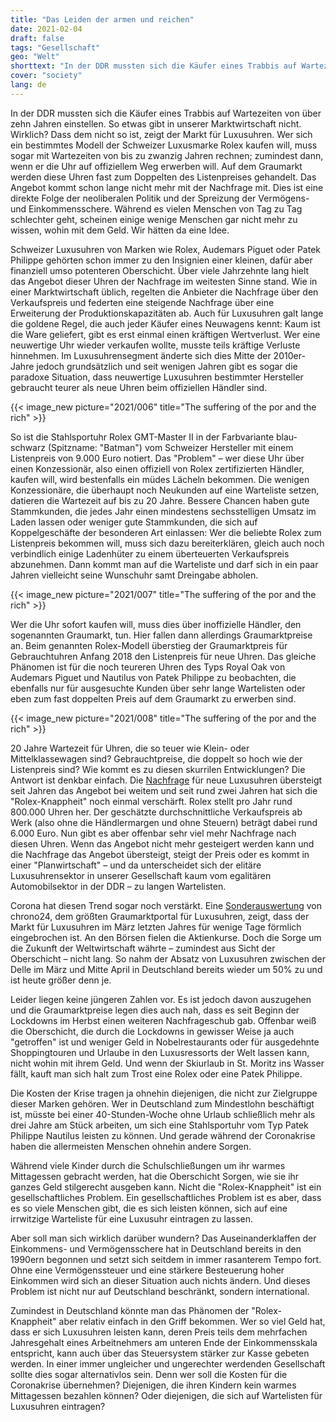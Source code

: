 ```yaml
---
title: "Das Leiden der armen und reichen"
date: 2021-02-04
draft: false
tags: "Gesellschaft"
geo: "Welt"
shorttext: "In der DDR mussten sich die Käufer eines Trabbis auf Wartezeiten von über zehn Jahren einstellen. So etwas gibt in unserer Marktwirtschaft nicht. Wirklich?"
cover: "society"
lang: de
---
```


In der DDR mussten sich die Käufer eines Trabbis auf Wartezeiten von über zehn Jahren einstellen. So etwas gibt in unserer Marktwirtschaft nicht. Wirklich? Dass dem nicht so ist, zeigt der Markt für Luxusuhren. Wer sich ein bestimmtes Modell der Schweizer Luxusmarke Rolex kaufen will, muss sogar mit Wartezeiten von bis zu zwanzig Jahren rechnen; zumindest dann, wenn er die Uhr auf offiziellem Weg erwerben will. Auf dem Graumarkt werden diese Uhren fast zum Doppelten des Listenpreises gehandelt. Das Angebot kommt schon lange nicht mehr mit der Nachfrage mit. Dies ist eine direkte Folge der neoliberalen Politik und der Spreizung der Vermögens- und Einkommensschere. Während es vielen Menschen von Tag zu Tag schlechter geht, scheinen einige wenige Menschen gar nicht mehr zu wissen, wohin mit dem Geld. Wir hätten da eine Idee.

Schweizer Luxusuhren von Marken wie Rolex, Audemars Piguet oder Patek Philippe gehörten schon immer zu den Insignien einer kleinen, dafür aber finanziell umso potenteren Oberschicht. Über viele Jahrzehnte lang hielt das Angebot dieser Uhren der Nachfrage im weitesten Sinne stand. Wie in einer Marktwirtschaft üblich, regelten die Anbieter die Nachfrage über den Verkaufspreis und federten eine steigende Nachfrage über eine Erweiterung der Produktionskapazitäten ab. Auch für Luxusuhren galt lange die goldene Regel, die auch jeder Käufer eines Neuwagens kennt: Kaum ist die Ware geliefert, gibt es erst einmal einen kräftigen Wertverlust. Wer eine neuwertige Uhr wieder verkaufen wollte, musste teils kräftige Verluste hinnehmen. Im Luxusuhrensegment änderte sich dies Mitte der 2010er-Jahre jedoch grundsätzlich und seit wenigen Jahren gibt es sogar die paradoxe Situation, dass neuwertige Luxusuhren bestimmter Hersteller gebraucht teurer als neue Uhren beim offiziellen Händler sind.

{{< image_new picture="2021/006" title="The suffering of the por and the rich" >}}

So ist die Stahlsportuhr Rolex GMT-Master II in der Farbvariante blau-schwarz (Spitzname: "Batman") vom Schweizer Hersteller mit einem Listenpreis von 9.000 Euro notiert. Das "Problem" – wer diese Uhr über einen Konzessionär, also einen offiziell von Rolex zertifizierten Händler, kaufen will, wird bestenfalls ein müdes Lächeln bekommen. Die wenigen Konzessionäre, die überhaupt noch Neukunden auf eine Warteliste setzen, datieren die Wartezeit auf bis zu 20 Jahre. Bessere Chancen haben gute Stammkunden, die jedes Jahr einen mindestens sechsstelligen Umsatz im Laden lassen oder weniger gute Stammkunden, die sich auf Koppelgeschäfte der besonderen Art einlassen: Wer die beliebte Rolex zum Listenpreis bekommen will, muss sich dazu bereiterklären, gleich auch noch verbindlich einige Ladenhüter zu einem überteuerten Verkaufspreis abzunehmen. Dann kommt man auf die Warteliste und darf sich in ein paar Jahren vielleicht seine Wunschuhr samt Dreingabe abholen.

{{< image_new picture="2021/007" title="The suffering of the por and the rich" >}}

Wer die Uhr sofort kaufen will, muss dies über inoffizielle Händler, den sogenannten Graumarkt, tun. Hier fallen dann allerdings Graumarktpreise an. Beim genannten Rolex-Modell überstieg der Graumarktpreis für Gebrauchtuhren Anfang 2018 den Listenpreis für neue Uhren. Das gleiche Phänomen ist für die noch teureren Uhren des Typs Royal Oak von Audemars Piguet und Nautilus von Patek Philippe zu beobachten, die ebenfalls nur für ausgesuchte Kunden über sehr lange Wartelisten oder eben zum fast doppelten Preis auf dem Graumarkt zu erwerben sind.

{{< image_new picture="2021/008" title="The suffering of the por and the rich" >}}

20 Jahre Wartezeit für Uhren, die so teuer wie Klein- oder Mittelklassewagen sind? Gebrauchtpreise, die doppelt so hoch wie der Listenpreis sind? Wie kommt es zu diesen skurrilen Entwicklungen? Die Antwort ist denkbar einfach. Die [Nachfrage](https://www.watchtime.net/uhren-wissen/rolex-in-zahlen/ "Rolex in Zahlen") für neue Luxusuhren übersteigt seit Jahren das Angebot bei weitem und seit rund zwei Jahren hat sich die "Rolex-Knappheit" noch einmal verschärft. Rolex stellt pro Jahr rund 800.000 Uhren her. Der geschätzte durchschnittliche Verkaufspreis ab Werk (also ohne die Händlermargen und ohne Steuern) beträgt dabei rund 6.000 Euro. Nun gibt es aber offenbar sehr viel mehr Nachfrage nach diesen Uhren. Wenn das Angebot nicht mehr gesteigert werden kann und die Nachfrage das Angebot übersteigt, steigt der Preis oder es kommt in einer "Planwirtschaft" – und da unterscheidet sich der elitäre Luxusuhrensektor in unserer Gesellschaft kaum vom egalitären Automobilsektor in der DDR – zu langen Wartelisten.

Corona hat diesen Trend sogar noch verstärkt. Eine [Sonderauswertung](/static/downloads/Chrono24_Fact_Sheet_05_20_DE.pdf "chrono24 - Fact Sheet") von chrono24, dem größten Graumarktportal für Luxusuhren, zeigt, dass der Markt für Luxusuhren im März letzten Jahres für wenige Tage förmlich eingebrochen ist. An den Börsen fielen die Aktienkurse. Doch die Sorge um die Zukunft der Weltwirtschaft währte – zumindest aus Sicht der Oberschicht – nicht lang. So nahm der Absatz von Luxusuhren zwischen der Delle im März und Mitte April in Deutschland bereits wieder um 50% zu und ist heute größer denn je.

Leider liegen keine jüngeren Zahlen vor. Es ist jedoch davon auszugehen und die Graumarktpreise legen dies auch nah, dass es seit Beginn der Lockdowns im Herbst einen weiteren Nachfrageschub gab. Offenbar weiß die Oberschicht, die durch die Lockdowns in gewisser Weise ja auch "getroffen" ist und weniger Geld in Nobelrestaurants oder für ausgedehnte Shoppingtouren und Urlaube in den Luxusressorts der Welt lassen kann, nicht wohin mit ihrem Geld. Und wenn der Skiurlaub in St. Moritz ins Wasser fällt, kauft man sich halt zum Trost eine Rolex oder eine Patek Philippe.

Die Kosten der Krise tragen ja ohnehin diejenigen, die nicht zur Zielgruppe dieser Marken gehören. Wer in Deutschland zum Mindestlohn beschäftigt ist, müsste bei einer 40-Stunden-Woche ohne Urlaub schließlich mehr als drei Jahre am Stück arbeiten, um sich eine Stahlsportuhr vom Typ Patek Philippe Nautilus leisten zu können. Und gerade während der Coronakrise haben die allermeisten Menschen ohnehin andere Sorgen.

Während viele Kinder durch die Schulschließungen um ihr warmes Mittagessen gebracht werden, hat die Oberschicht Sorgen, wie sie ihr ganzes Geld stilgerecht ausgeben kann. Nicht die "Rolex-Knappheit" ist ein gesellschaftliches Problem. Ein gesellschaftliches Problem ist es aber, dass es so viele Menschen gibt, die es sich leisten können, sich auf eine irrwitzige Warteliste für eine Luxusuhr eintragen zu lassen.

Aber soll man sich wirklich darüber wundern? Das Auseinanderklaffen der Einkommens- und Vermögensschere hat in Deutschland bereits in den 1990ern begonnen und setzt sich seitdem in immer rasanterem Tempo fort. Ohne eine Vermögenssteuer und eine stärkere Besteuerung hoher Einkommen wird sich an dieser Situation auch nichts ändern. Und dieses Problem ist nicht nur auf Deutschland beschränkt, sondern international.

Zumindest in Deutschland könnte man das Phänomen der "Rolex-Knappheit" aber relativ einfach in den Griff bekommen. Wer so viel Geld hat, dass er sich Luxusuhren leisten kann, deren Preis teils dem mehrfachen Jahresgehalt eines Arbeitnehmers am unteren Ende der Einkommensskala entspricht, kann auch über das Steuersystem stärker zur Kasse gebeten werden. In einer immer ungleicher und ungerechter werdenden Gesellschaft sollte dies sogar alternativlos sein. Denn wer soll die Kosten für die Coronakrise übernehmen? Diejenigen, die ihren Kindern kein warmes Mittagessen bezahlen können? Oder diejenigen, die sich auf Wartelisten für Luxusuhren eintragen?
